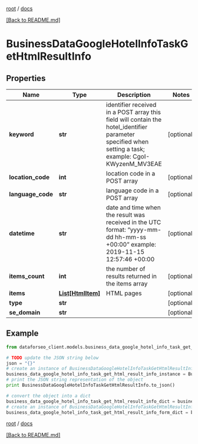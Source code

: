 [root](./../ "root") / [docs](./ "docs")

[[Back to README.md]](./../README.md "[Back to README.md]")

# BusinessDataGoogleHotelInfoTaskGetHtmlResultInfo

## Properties

Name | Type | Description | Notes
------------ | ------------- | ------------- | -------------
**keyword** | **str** | identifier received in a POST array this field will contain the hotel_identifier parameter specified when setting a task; example: CgoI-KWyzenM_MV3EAE | [optional]
**location_code** | **int** | location code in a POST array | [optional]
**language_code** | **str** | language code in a POST array | [optional]
**datetime** | **str** | date and time when the result was received in the UTC format: “yyyy-mm-dd hh-mm-ss +00:00” example: 2019-11-15 12:57:46 +00:00 | [optional]
**items_count** | **int** | the number of results returned in the items array | [optional]
**items** | [**List[HtmlItem]**](HtmlItem.md) | HTML pages | [optional]
**type** | **str** |  | [optional]
**se_domain** | **str** |  | [optional]

## Example

```python
from dataforseo_client.models.business_data_google_hotel_info_task_get_html_result_info import BusinessDataGoogleHotelInfoTaskGetHtmlResultInfo

# TODO update the JSON string below
json = "{}"
# create an instance of BusinessDataGoogleHotelInfoTaskGetHtmlResultInfo from a JSON string
business_data_google_hotel_info_task_get_html_result_info_instance = BusinessDataGoogleHotelInfoTaskGetHtmlResultInfo.from_json(json)
# print the JSON string representation of the object
print BusinessDataGoogleHotelInfoTaskGetHtmlResultInfo.to_json()

# convert the object into a dict
business_data_google_hotel_info_task_get_html_result_info_dict = business_data_google_hotel_info_task_get_html_result_info_instance.to_dict()
# create an instance of BusinessDataGoogleHotelInfoTaskGetHtmlResultInfo from a dict
business_data_google_hotel_info_task_get_html_result_info_form_dict = business_data_google_hotel_info_task_get_html_result_info.from_dict(business_data_google_hotel_info_task_get_html_result_info_dict)
```

  

[root](./../ "root") / [docs](./ "docs")

[[Back to README.md]](./../README.md "[Back to README.md]")